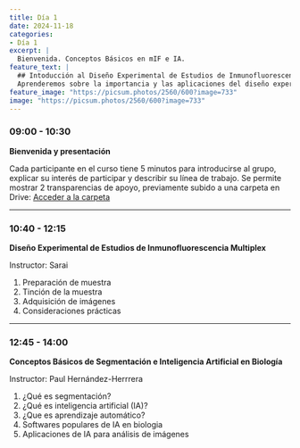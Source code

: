 ```yaml
---
title: Día 1
date: 2024-11-18
categories:
- Día 1
excerpt: |
  Bienvenida. Conceptos Básicos en mIF e IA.
feature_text: |
  ## Intoducción al Diseño Experimental de Estudios de Inmunofluorescencia Multiplex e Inteligencia Artificial
  Aprenderemos sobre la importancia y las aplicaciones del diseño experimental en la investigación biomédica. 
feature_image: "https://picsum.photos/2560/600?image=733"
image: "https://picsum.photos/2560/600?image=733"
---
```


### 09:00 - 10:30  
**Bienvenida y presentación**

Cada participante en el curso tiene 5 minutos para introducirse al grupo, explicar su interés de participar y describir su línea de trabajo. Se permite mostrar 2 transparencias de apoyo, previamente subido a una carpeta en Drive: [Acceder a la carpeta](https://drive.google.com/drive/folders/1bucoOfbVS0Z7-osnFdqa5DDG_OdaMsLE?usp=drive_link)

---

### 10:40 - 12:15  
**Diseño Experimental de Estudios de Inmunofluorescencia Multiplex**

Instructor: Sarai

1. Preparación de muestra
2. Tinción de la muestra
3. Adquisición de imágenes
4. Consideraciones prácticas
   
---

### 12:45 - 14:00
**Conceptos Básicos de Segmentación e Inteligencia Artificial en Biología**

Instructor: Paul Hernández-Herrrera

1. ¿Qué es segmentación?
2. ¿Qué es inteligencia artificial (IA)?
3. ¿Que es aprendizaje automático?
4. Softwares populares de IA en biologia
5. Aplicaciones de IA para análisis de imágenes
